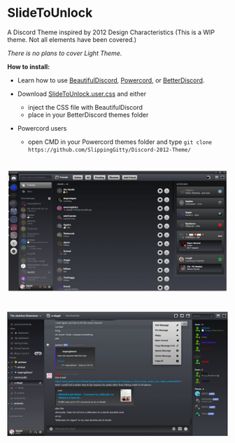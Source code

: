# SlideToUnlock
A Discord Theme inspired by 2012 Design Characteristics (This is a WIP theme. Not all elements have been covered.)

*There is no plans to cover Light Theme.*

**How to install:**

* Learn how to use [BeautifulDiscord](https://github.com/leovoel/BeautifulDiscord), [Powercord](https://github.com/powercord-org/powercord), or [BetterDiscord](https://github.com/rauenzi/BetterDiscordApp).

* Download [SlideToUnlock.user.css](https://raw.githubusercontent.com/SlippingGitty/Discord-2012-Theme/main/SlideToUnlock.user.css) and either
  * inject the CSS file with BeautifulDiscord
  * place in your BetterDiscord themes folder
* Powercord users
  * open CMD in your Powercord themes folder and type `git clone https://github.com/SlippingGitty/Discord-2012-Theme/`

# ![screenshot](https://raw.githubusercontent.com/SlippingGitty/Discord-2012-Theme/main/screenshots/example.png)
# ![screenshot](https://raw.githubusercontent.com/SlippingGitty/Discord-2012-Theme/main/screenshots/otherexample.png)
